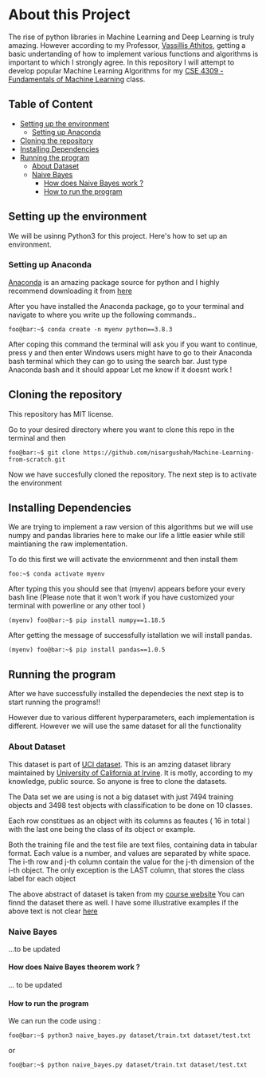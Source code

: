 # About this Project 
The rise of python libraries in Machine Learning and Deep Learning is truly amazing. However according to my Professor, [Vassillis Athitos](http://vlm1.uta.edu/~athitsos/), getting a basic 
undertanding of how to implement various functions and algorithms is important to which I strongly agree. In this repository I will attempt to develop popular 
Machine Learning Algorithms for my [CSE 4309 - Fundamentals of Machine Learning](http://vlm1.uta.edu/~athitsos/courses/cse4309_fall2020/assignments/) class.

## Table of Content

* [Setting up the environment](#setting-up-the-environment)
  * [Setting up Anaconda](#setting-up-anaconda)
* [Cloning the repository](#cloning-the-repository)
* [Installing Dependencies](#installing-dependencies)
* [Running the program](#running-the-program)
  * [About Dataset](#about-dataset)
  * [Naive Bayes](#naive-bayes)
    * [How does Naive Bayes work ? ](#how-does-naive-bayes-work)
    * [How to run the program](#how-to-run-the-program)

## Setting up the environment

We will be usinng Python3 for this project. Here's how to set up an environment. 

### Setting up Anaconda

[Anaconda](https://www.anaconda.com/) is an amazing package source for python and I highly recommend downloading it from [here](https://www.anaconda.com/products/individual)


After you have installed the Anaconda package, go to your terminal and navigate to where you 
write up the following commands..
```console
foo@bar:~$ conda create -n myenv python==3.8.3
```
After coping this command the terminal will ask you if you want to continue, press y and then enter
Windows users might have to go to their Anaconda bash terminal which they can go to using the search bar. Just type Anaconda bash and it should appear
Let me know if it doesnt work !


## Cloning the repository

This repository has MIT license. 

Go to your desired directory where you want to clone this repo in the terminal and then 

```console
foo@bar:~$ git clone https://github.com/nisargushah/Machine-Learning-from-scratch.git
```

Now we have succesfully cloned the repository. The next step is to activate the environment

## Installing Dependencies

We are trying to implement a raw version of this algorithms but we will use numpy and pandas libraries here to make our life a little easier while still maintianing 
the raw implementation.

To do this first we will activate the enviornmennt and then install them 

```console
foo:~$ conda activate myenv
```

After typing this you should see that (myenv) appears before your every bash line (Please note that it won't work if you have customized your terminal with powerline or any other tool )

```console
(myenv) foo@bar:~$ pip install numpy==1.18.5
```
After getting the message of successfully istallation we will install pandas.

```console
(myenv) foo@bar:~$ pip install pandas==1.0.5
```

## Running the program

After we have successfully installed the dependecies the next step is to start running the programs!!

However due to various different hyperparameters, each implementation is different. However we will use the same dataset for all the functionality 

### About Dataset

This dataset is part of [UCI dataset](https://archive.ics.uci.edu/ml/datasets.php). This is an amzing dataset library maintained by 
[University of California at Irvine](https://uci.edu/). It is motly, according to my knowledge, public source. So anyone is free to clone the datasets. 

The Data set we are using is not a big dataset with just 7494 training objects and 3498 test objects with classification to be done on 10 classes.

Each row constitues as an object with its columns as feautes ( 16 in total ) with the last one being the class of its object or example. 

Both the training file and the test file are text files, containing data in tabular format. Each value is a number, and values are separated by white space. 
The i-th row and j-th column contain the value for the j-th dimension of the i-th object. The only exception is the LAST column, that stores the class label 
for each object

The above abstract of dataset is taken from my [course website](http://vlm1.uta.edu/~athitsos/courses/cse4309_fall2020/assignments/uci_datasets/dataset_description.html)
You can finnd the dataset there as well. I have some illustrative examples if the above text is not clear [here](https://github.com/nisargushah/Machine-Learning-from-scratch/blob/master/dataset/READme.md)


### Naive Bayes
 ...to be updated

#### How does Naive Bayes theorem work ? 
 ... to be updated


#### How to run the program

We can run the code using : 
```console
foo@bar:~$ python3 naive_bayes.py dataset/train.txt dataset/test.txt
```
or
```console
foo@bar:~$ python naive_bayes.py dataset/train.txt dataset/test.txt
